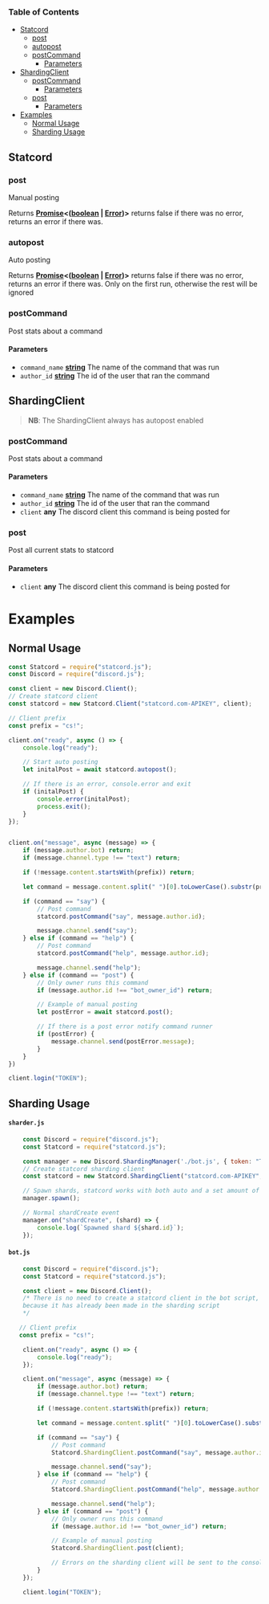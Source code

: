<!-- Generated by documentation.js. Update this documentation by updating the source code. -->

### Table of Contents

-   [Statcord][1]
    -   [post][2]
    -   [autopost][3]
    -   [postCommand][4]
        -   [Parameters][5]
-   [ShardingClient][6]
    -   [postCommand][7]
        -   [Parameters][8]
    -   [post][9]
        -   [Parameters][10]
-   [Examples][15]
    -   [Normal Usage][16]
    -   [Sharding Usage][17]

## Statcord

### post

Manual posting

Returns **[Promise][11]&lt;([boolean][12] \| [Error][13])>** returns false if there was no error, returns an error if there was.

### autopost

Auto posting

Returns **[Promise][11]&lt;([boolean][12] \| [Error][13])>** returns false if there was no error, returns an error if there was. Only on the first run, otherwise the rest will be ignored

### postCommand

Post stats about a command

#### Parameters

-   `command_name` **[string][14]** The name of the command that was run
-   `author_id` **[string][14]** The id of the user that ran the command

## ShardingClient

> **NB**: The ShardingClient always has autopost enabled

### postCommand

Post stats about a command

#### Parameters

-   `command_name` **[string][14]** The name of the command that was run
-   `author_id` **[string][14]** The id of the user that ran the command
-   `client` **any** The discord client this command is being posted for

### post

Post all current stats to statcord

#### Parameters

-   `client` **any** The discord client this command is being posted for

# Examples

## Normal Usage

```javascript
const Statcord = require("statcord.js");
const Discord = require("discord.js");

const client = new Discord.Client();
// Create statcord client
const statcord = new Statcord.Client("statcord.com-APIKEY", client);

// Client prefix
const prefix = "cs!";

client.on("ready", async () => {
    console.log("ready");

    // Start auto posting
    let initalPost = await statcord.autopost();

    // If there is an error, console.error and exit
    if (initalPost) {
        console.error(initalPost);
        process.exit();
    }
});


client.on("message", async (message) => {
    if (message.author.bot) return;
    if (message.channel.type !== "text") return;

    if (!message.content.startsWith(prefix)) return;

    let command = message.content.split(" ")[0].toLowerCase().substr(prefix.length);

    if (command == "say") {
        // Post command
        statcord.postCommand("say", message.author.id);

        message.channel.send("say");
    } else if (command == "help") {
        // Post command
        statcord.postCommand("help", message.author.id);

        message.channel.send("help");
    } else if (command == "post") {
        // Only owner runs this command
        if (message.author.id !== "bot_owner_id") return;

        // Example of manual posting
        let postError = await statcord.post();

        // If there is a post error notify command runner
        if (postError) {
            message.channel.send(postError.message);
        }
    }
})

client.login("TOKEN");
```

## Sharding Usage

#### **`sharder.js`**
```javascript
    const Discord = require("discord.js");
    const Statcord = require("statcord.js");

    const manager = new Discord.ShardingManager('./bot.js', { token: "TOKEN"});
    // Create statcord sharding client
    const statcord = new Statcord.ShardingClient("statcord.com-APIKEY", manager);

    // Spawn shards, statcord works with both auto and a set amount of shards
    manager.spawn();

    // Normal shardCreate event
    manager.on("shardCreate", (shard) => {
        console.log(`Spawned shard ${shard.id}`);
    });
```

#### **`bot.js`**
```javascript
    const Discord = require("discord.js");
    const Statcord = require("statcord.js");

    const client = new Discord.Client();
    /* There is no need to create a statcord client in the bot script,
    because it has already been made in the sharding script
    */

   // Client prefix
   const prefix = "cs!";

    client.on("ready", async () => {
        console.log("ready");
    });

    client.on("message", async (message) => {
        if (message.author.bot) return;
        if (message.channel.type !== "text") return;

        if (!message.content.startsWith(prefix)) return;

        let command = message.content.split(" ")[0].toLowerCase().substr(prefix.length);

        if (command == "say") {
            // Post command
            Statcord.ShardingClient.postCommand("say", message.author.id, client);

            message.channel.send("say");
        } else if (command == "help") {
            // Post command
            Statcord.ShardingClient.postCommand("help", message.author.id, client);

            message.channel.send("help");
        } else if (command == "post") {
            // Only owner runs this command
            if (message.author.id !== "bot_owner_id") return;

            // Example of manual posting
            Statcord.ShardingClient.post(client);

            // Errors on the sharding client will be sent to the console straight away
        }
    });

    client.login("TOKEN");
```

[1]: #statcord

[2]: #post

[3]: #autopost

[4]: #postcommand

[5]: #parameters

[6]: #shardingclient

[7]: #postcommand-1

[8]: #parameters-1

[9]: #post-1

[10]: #parameters-2

[11]: https://developer.mozilla.org/docs/Web/JavaScript/Reference/Global_Objects/Promise

[12]: https://developer.mozilla.org/docs/Web/JavaScript/Reference/Global_Objects/Boolean

[13]: https://developer.mozilla.org/docs/Web/JavaScript/Reference/Global_Objects/Error

[14]: https://developer.mozilla.org/docs/Web/JavaScript/Reference/Global_Objects/String

[15]: #examples

[16]: #normal-usage

[17]: #sharding-usage
